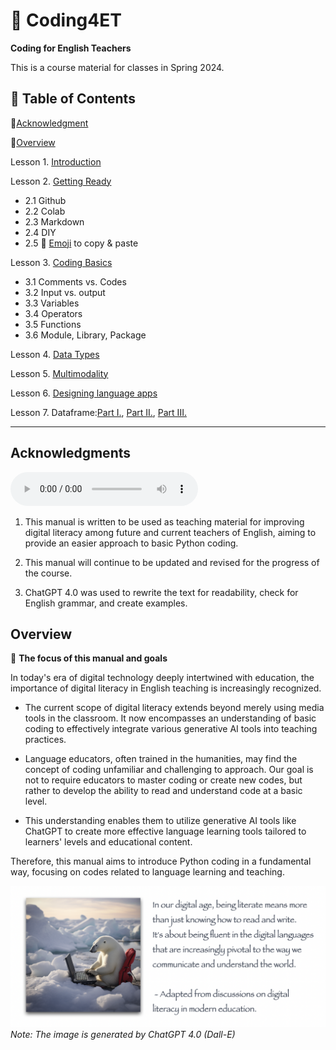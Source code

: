 # 📗 Coding4ET
**Coding for English Teachers**

This is a course material for classes in Spring 2024.

## 📂 Table of Contents

🔸[Acknowledgment](#Acknowledgments)

🔸[Overview](#Overview)

Lesson 1. [Introduction](https://github.com/MK316/Coding4ET/blob/main/Lessons/Lesson01.md)

Lesson 2. [Getting Ready](https://github.com/MK316/Coding4ET/blob/main/Lessons/Lesson02.md)
+ 2.1 Github
+ 2.2 Colab
+ 2.3 Markdown
+ 2.4 DIY
+ 2.5 🌱 [Emoji](https://gist.github.com/rxaviers/7360908) to copy & paste

Lesson 3. [Coding Basics](https://github.com/MK316/Coding4ET/blob/main/Lessons/Lesson03.md)
+ 3.1 Comments vs. Codes
+ 3.2 Input vs. output
+ 3.3 Variables
+ 3.4 Operators
+ 3.5 Functions
+ 3.6 Module, Library, Package
  
Lesson 4. [Data Types](https://github.com/MK316/Coding4ET/blob/main/Lessons/Lesson04.md)

Lesson 5. [Multimodality](https://github.com/MK316/Coding4ET/blob/main/Lessons/Lesson05.md)

Lesson 6. [Designing language apps](https://github.com/MK316/Coding4ET/blob/main/Lessons/Lesson06.md)

Lesson 7. Dataframe:[Part I.](https://github.com/MK316/Coding4ET/blob/main/Lessons/Lesson07a.md), [Part II.](https://github.com/MK316/Coding4ET/blob/main/Lessons/Lesson07b.md), [Part III.](https://github.com/MK316/Coding4ET/blob/main/Lessons/Lesson07c.md)

---
## Acknowledgments
![](https://github.com/MK316/Coding4ET/raw/main/sounds/Thismanual.mp3)
1. This manual is written to be used as teaching material for improving digital literacy among future and current teachers of English, aiming to provide an easier approach to basic Python coding.

2. This manual will continue to be updated and revised for the progress of the course.

3. ChatGPT 4.0 was used to rewrite the text for readability, check for English grammar, and create examples.



## Overview

🌱 **The focus of this manual and goals**

In today's era of digital technology deeply intertwined with education, the importance of digital literacy in English teaching is increasingly recognized. 

* The current scope of digital literacy extends beyond merely using media tools in the classroom. It now encompasses an understanding of basic coding to effectively integrate various generative AI tools into teaching practices. 

* Language educators, often trained in the humanities, may find the concept of coding unfamiliar and challenging to approach. Our goal is not to require educators to master coding or create new codes, but rather to develop the ability to read and understand code at a basic level. 

* This understanding enables them to utilize generative AI tools like ChatGPT to create more effective language learning tools tailored to learners' levels and educational content. 

Therefore, this manual aims to introduce Python coding in a fundamental way, focusing on codes related to language learning and teaching.

![](https://github.com/MK316/Coding4ET/raw/main/images/image00.png)
*Note: The image is generated by ChatGPT 4.0 (Dall-E)*


